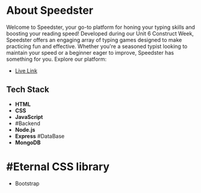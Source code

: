 # About Speedster

Welcome to Speedster, your go-to platform for honing your typing skills and boosting your reading speed! Developed during our Unit 6 Construct Week, Speedster offers an engaging array of typing games designed to make practicing fun and effective. Whether you're a seasoned typist looking to maintain your speed or a beginner eager to improve, Speedster has something for you.
Explore our platform:

- [Live Link](https://debug-artisan-2345.vercel.app/)

## Tech Stack

- **HTML**
- **CSS**
- **JavaScript**
- #Backend
- **Node.js**
- **Express**
  #DataBase
- **MongoDB**
# #Eternal CSS library
- Bootstrap
  
